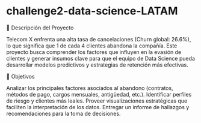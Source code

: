 # challenge2-data-science-LATAM

📌 Descripción del Proyecto

Telecom X enfrenta una alta tasa de cancelaciones (Churn global: 26.6%), lo que significa que 1 de cada 4 clientes abandona la compañía.
Este proyecto busca comprender los factores que influyen en la evasión de clientes y generar insumos clave para que el equipo de Data Science pueda desarrollar modelos predictivos y estrategias de retención más efectivas.

🎯 Objetivos

Analizar los principales factores asociados al abandono (contratos, métodos de pago, cargos mensuales, antigüedad, etc.).
Identificar perfiles de riesgo y clientes más leales.
Proveer visualizaciones estratégicas que faciliten la interpretación de los datos.
Entregar un informe de hallazgos y recomendaciones para la toma de decisiones.
